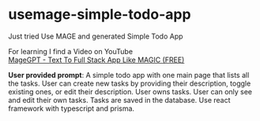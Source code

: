 # usemage-simple-todo-app
Just tried Use MAGE and generated Simple Todo App

For learning I find a Video on YouTube <br />
[MageGPT - Text To Full Stack App Like MAGIC (FREE)](https://www.youtube.com/watch?v=KQrGu8cnwvA)

**User provided prompt**: A simple todo app with one main page that lists all the tasks. User can create new tasks by providing their description, toggle existing ones, or edit their description. User owns tasks. User can only see and edit their own tasks. Tasks are saved in the database. Use react framework with typescript and prisma.
